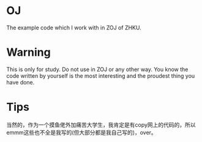 # OJ
 The example code which I work with in ZOJ of ZHKU.

# Warning
 This is only for study. Do not use in ZOJ or any other way. You know the code written by yourself is the most interesting and the proudest thing you have done.
 
# Tips
当然的，作为一个摸鱼佬外加痛苦大学生，我肯定是有copy网上的代码的，所以emmm这些也不全是我写的(但大部分都是我自己写的)，over。